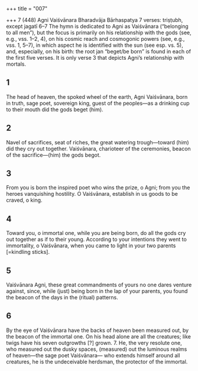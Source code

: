 +++
title = "007"

+++
7 (448)
Agni Vaiśvānara
Bharadvāja Bārhaspatya
7 verses: triṣṭubh, except jagatī 6–7
The hymn is dedicated to Agni as Vaiśvānara (“belonging to all men”), but the  focus is primarily on his relationship with the gods (see, e.g., vss. 1–2, 4), on his  cosmic reach and cosmogonic powers (see, e.g., vss. 1, 5–7), in which aspect he  is identified with the sun (see esp. vs. 5), and, especially, on his birth: the root jan
“beget/be born” is found in each of the first five verses. It is only verse 3 that depicts  Agni’s relationship with mortals.
## 1
The head of heaven, the spoked wheel of the earth, Agni Vaiśvānara,  born in truth,
sage poet, sovereign king, guest of the peoples—as a drinking cup to  their mouth did the gods beget (him).
## 2
Navel of sacrifices, seat of riches, the great watering trough—toward  (him) did they cry out together.
Vaiśvānara, charioteer of the ceremonies, beacon of the sacrifice—(him)  the gods begot.
## 3
From you is born the inspired poet who wins the prize, o Agni; from you  the heroes vanquishing hostility.
O Vaiśvānara, establish in us goods to be craved, o king.
## 4
Toward you, o immortal one, while you are being born, do all the gods  cry out together as if to their young.
According to your intentions they went to immortality, o Vaiśvānara,  when you came to light in your two parents [=kindling sticks].
## 5
Vaiśvānara Agni, these great commandments of yours no one dares  venture against,
since, while (just) being born in the lap of your parents, you found the  beacon of the days in the (ritual) patterns.
## 6
By the eye of Vaiśvānara have the backs of heaven been measured out,  by the beacon of the immortal one.
On his head alone are all the creatures; like twigs have his seven
outgrowths [?] grown. 7. He, the very resolute one, who measured out the dusky spaces,
(measured) out the luminous realms of heaven—the sage poet
Vaiśvānara—
who extends himself around all creatures, he is the undeceivable
herdsman, the protector of the immortal.